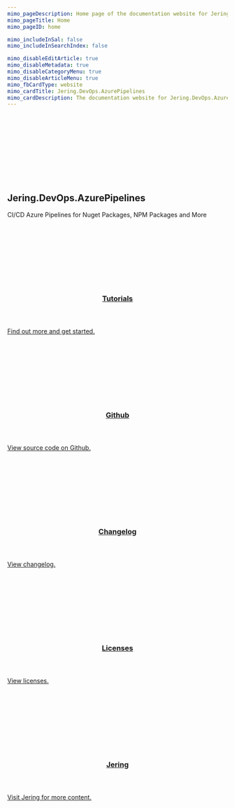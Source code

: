 ```yaml
---
mimo_pageDescription: Home page of the documentation website for Jering.DevOps.AzurePipelines.
mimo_pageTitle: Home
mimo_pageID: home

mimo_includeInSal: false
mimo_includeInSearchIndex: false

mimo_disableEditArticle: true
mimo_disableMetadata: true
mimo_disableCategoryMenu: true
mimo_disableArticleMenu: true
mimo_fbCardType: website
mimo_cardTitle: Jering.DevOps.AzurePipelines
mimo_cardDescription: The documentation website for Jering.DevOps.AzurePipelines.
---
```


<section id="banner">
    <svg>
        <use xlink:href="#logo" />
    </svg>
    <h2>Jering.<wbr>DevOps.<wbr>AzurePipelines</h2>
    <span>CI/CD Azure Pipelines for Nuget Packages, NPM Packages and More</span>
</section>

<div class="card-set">
    <section class="card">
        <div class="card-background">
            <svg>
                <use xlink:href="#material-design-library-books" />
            </svg>
        </div>
        <a href="/tutorials/introduction" class="no-animated-underline">
            <header>
                <h3>Tutorials</h3>
            </header>
            <span class="card-description">Find out more and get started.</span>
            <footer></footer>
        </a>
    </section>
    <section class="card">
        <div class="card-background">
            <svg>
                <use xlink:href="#ion-icons-logo-github" />
            </svg>
        </div>
        <a href="https://github.com/JeringTech/DevOps.AzurePipelines" class="no-animated-underline">
            <header>
                <h3>Github</h3>
            </header>
            <span class="card-description">View source code on Github.</span>
            <footer></footer>
        </a>
    </section>
    <section class="card">
        <div class="card-background">
            <svg>
                <use xlink:href="#material-design-change-history" />
            </svg>
        </div>
        <a href="/changelog" class="no-animated-underline">
            <header>
                <h3>Changelog</h3>
            </header>
            <span class="card-description">View changelog.</span>
            <footer></footer>
        </a>
    </section>
    <section class="card">
        <div class="card-background">
            <svg>
                <use xlink:href="#material-design-gavel" />
            </svg>
        </div>
        <a href="/licenses" class="no-animated-underline">
            <header>
                <h3>Licenses</h3>
            </header>
            <span class="card-description">View licenses.</span>
            <footer></footer>
        </a>
    </section>
    <section class="card" id="card-jering">
        <div class="card-background">
            <svg>
                <use xlink:href="#logo" />
            </svg>
        </div>
        <a href="https://www.jering.tech" class="no-animated-underline">
            <header>
                <h3>Jering</h3>
            </header>
            <span class="card-description">Visit Jering for more content.</span>
            <footer></footer>
        </a>
    </section>
</div>